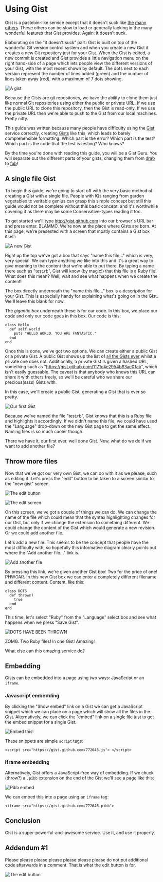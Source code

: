 # Using Gist

Gist is a pastebin-like service except that it doesn't suck like [the](http://pastebin.org) [many](http://pastie.org) [others](http://paste.pocoo.org/). These others can be slow to load or generally lacking in the many wonderful features that Gist provides. Again: it doesn't suck.

Elaborating on the "it doesn't suck" part: Gist is built on top of the wonderful Git version control system and when you create a new Gist it creates a new Git repository just for your Gist. When the Gist is edited, a new commit is created and Gist provides a little navigation menu on the right hand-side of a page which lets people view the different versions of your Gist, with the most recent shown by default. The dots next to each version represent the number of lines added (green) and the number of lines taken away (red), with a maximum of 7 dots showing. 

![A gist](/radar/guides/raw/master/using-gist/a-gist.png)

Because the Gists are git repositories, we have the ability to clone them just like normal Git repositories using either the public or private URL. If we use the public URL to clone this repository, then the Gist is read-only. If we use the private URL then we're able to push to the Gist from our local machines. Pretty nifty.

This guide was written because many people have difficulty using the [Gist](http://gist.github.com) service correctly, creating [Gists](https://gist.github.com/1171c4e2954b93ae01ab) like this, which leads to barely comprehensible formatting. Which part is the error? Which part is the test? Which part is the code that the test is testing? Who knows?

By the time you're done with reading this guide, you will be a Gist Guru. You will separate out the different parts of your gists, changing them from [drab](https://gist.github.com/1171c4e2954b93ae01ab) to [fab](https://gist.github.com/deb6b32d4a1144377125)!

## A single file Gist

To begin this guide, we're going to start off with the very basic method of creating a Gist with a single file. People with IQs ranging from garden vegetables to veritable genius can grasp this simple concept but still this guide would not be complete without this basic concept, and it's worthwhile covering it as there may be some Conservative-types reading it too.

To get started we'll type http://gist.github.com into our browser's URL bar and press enter. BLAMMO. We're now at the place where Gists are born. At this page, we're presented with a screen that mostly contains a Gist box itself:

![A new Gist](/radar/guides/raw/master/using-gist/new-gist.png)

Right up the top we've got a box that says "name this file..." which is very, very special. We can type anything we like into this and it's a great way to give meaning to the content that we're able to put there. By typing a name there such as "test.rb", Gist will know (by magic!) that this file is a Ruby file! What does this mean? Well, wait and see what happens when we create the content!

The box directly underneath the "name this file..." box is a description for your Gist. This is especially handy for explaining what's going on in the Gist. We'll leave this blank for now.

The *gigantic box* underneath these is for our code. In this box, we place our code and only our code goes in this box. Our code is this:

    class Hello
      def self.world
        puts "HELLO WORLD. YOU ARE FANTASTIC."
      end
    end

Once this is done, we've got two options. We can create either a public Gist or a private Gist. A public Gist shows up the list of [all the Gists ever](https://gist.github.com/gists) whilst a private one does not. Additionally, a private Gist is given a hashed URL, something such as "https://gist.github.com/1171c4e2954b93ae01ab", which isn't easily guessable. The caveat is that anybody who knows this URL can share it with others freely, so we'll be careful who we share our precious(ssss) Gists with.

In this case, we'll create a public Gist, generating a Gist that is ever so pretty.

![Our first Gist](/radar/guides/raw/master/using-gist/first-gist.png)

Because we've named the file "test.rb", Gist knows that this is a Ruby file and highlights it accordingly. If we didn't name this file, we could have used the "Language" drop-down on the new Gist page to get the same effect. Naming files is so much cooler though.

There we have it, our first ever, well done Gist. Now, what do we do if we want to add another file?

## Throw more files

Now that we've got our very own Gist, we can do with it as we please, such as editing it. Let's press the "edit" button to be taken to a screen similar to the "new gist" screen.

![The edit button](/radar/guides/raw/master/using-gist/edit-gist.png)

![The edit screen](/radar/guides/raw/master/using-gist/2-edit-gist.png)

On this screen, we've got a couple of things we can do. We can change the name of the file which could mean that the syntax highlighting changes for our Gist, but only if we change the extension to something different. We could change the content of the Gist which would generate a new revision. Or we could add another file.

Let's add a new file. This seems to be the concept that people have the most difficulty with, so hopefully this informative diagram clearly points out where the "Add another file..." link is.

![Add another file](/radar/guides/raw/master/using-gist/add-another-file-gist.png)

By pressing this link, we're given another Gist box! Two for the price of one! PHWOAR. In this new Gist box we can enter a completely different filename and different content. Content, like this:

    class DOTS
      def thrown?
        true
      end
    end

This time, let's select "Ruby" from the "Language" select box and see what happens when we press "Save Gist".

![DOTS HAVE BEEN THROWN](/radar/guides/raw/master/using-gist/dots-gist.png)

ZOMG. Two Ruby files! In one Gist! Amazing!

What else can this amazing service do?

## Embedding

Gists can be embedded into a page using two ways: JavaScript or an `iframe`.

### Javascript embedding

By clicking the "Show embed" link on a Gist we can get a JavaScript snippet which we can place on a page which will show all the files in the Gist. Alternatively, we can click the "embed" link on a single file just to get the embed snippet for a single Gist.

![Embed this!](/radar/guides/raw/master/using-gist/embed-gist.png)

These snippets are simple `script` tags:

    <script src="https://gist.github.com/772646.js"> </script>

### iframe embedding

Alternatively, Gist offers a JavaScript-free way of embedding. If we chuck (throw?) a `.pibb` extension on the end of the Gist we'll see a page like this:

![Pibb embed](/radar/guides/raw/master/using-gist/pibb-gist.png)

We can embed this into a page using an `iframe` tag:

    <iframe src="https://gist.github.com/772646.pibb">

## Conclusion

Gist is a super-powerful-and-awesome service. Use it, and use it properly.

## Addendum #1

Please please please please please please please do not put additional code afterwards in a comment. That is what the edit button is for.

![The edit button](/radar/guides/raw/master/using-gist/edit-gist.png)
